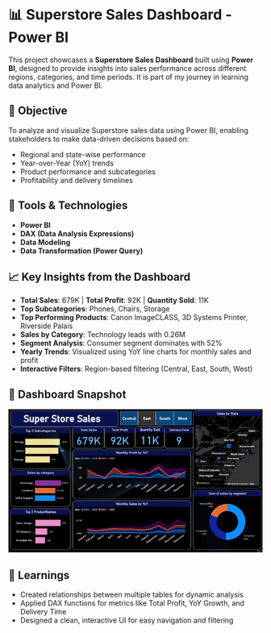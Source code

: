 # 📊 Superstore Sales Dashboard - Power BI

This project showcases a **Superstore Sales Dashboard** built using **Power BI**, designed to provide insights into sales performance across different regions, categories, and time periods. It is part of my journey in learning data analytics and Power BI.

## 📌 Objective

To analyze and visualize Superstore sales data using Power BI, enabling stakeholders to make data-driven decisions based on:

- Regional and state-wise performance
- Year-over-Year (YoY) trends
- Product performance and subcategories
- Profitability and delivery timelines

## 🔧 Tools & Technologies

- **Power BI**
- **DAX (Data Analysis Expressions)**
- **Data Modeling**
- **Data Transformation (Power Query)**

## 📈 Key Insights from the Dashboard

- **Total Sales**: 679K | **Total Profit**: 92K | **Quantity Sold**: 11K
- **Top Subcategories**: Phones, Chairs, Storage
- **Top Performing Products**: Canon ImageCLASS, 3D Systems Printer, Riverside Palais
- **Sales by Category**: Technology leads with 0.26M
- **Segment Analysis**: Consumer segment dominates with 52%
- **Yearly Trends**: Visualized using YoY line charts for monthly sales and profit
- **Interactive Filters**: Region-based filtering (Central, East, South, West)

## 📸 Dashboard Snapshot

![Superstore Sales Dashboard](SuperStore_Final_DB.png)

## 🧠 Learnings

- Created relationships between multiple tables for dynamic analysis
- Applied DAX functions for metrics like Total Profit, YoY Growth, and Delivery Time
- Designed a clean, interactive UI for easy navigation and filtering


